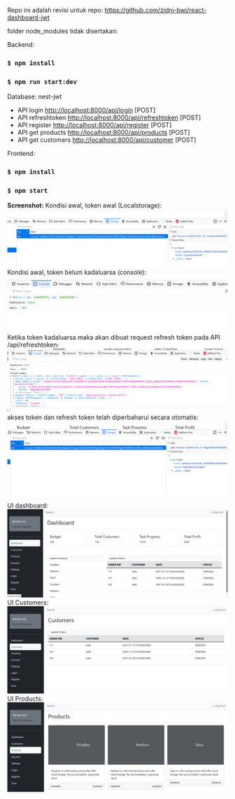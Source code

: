 Repo ini adalah revisi untuk repo: https://github.com/zidni-bwi/react-dashboard-jwt 

folder node_modules tidak disertakan:

Backend:

### `$ npm install`
### `$ npm run start:dev`

Database: nest-jwt

- API login [http://localhost:8000/api/login](http://localhost:8000/api/login) [POST]
- API refreshtoken [http://localhost:8000/api/refreshtoken](http://localhost:8000/api/refreshtoken) [POST]
- API register [http://localhost:8000/api/register](http://localhost:8000/api/register) [POST]
- API get products [http://localhost:8000/api/products](http://localhost:8000/api/products) [POST]
- API get customers [http://localhost:8000/api/customer](http://localhost:8000/api/customers) [POST]

Frontend:

### `$ npm install`
### `$ npm start`

**Screenshot:**
Kondisi awal, token awal (Localstorage):
![alt tag](https://github.com/zidni-bwi/react-dashboard-nest-jwt/blob/main/sc21.png)
Kondisi awal, token belum kadaluarsa (console):
![alt tag](https://github.com/zidni-bwi/react-dashboard-nest-jwt/blob/main/sc22.png)
Ketika token kadaluarsa maka akan dibuat request refresh token pada API /api/refreshtoken:
![alt tag](https://github.com/zidni-bwi/react-dashboard-nest-jwt/blob/main/sc23.png)
akses token dan refresh token telah diperbaharui secara otomatis:
![alt tag](https://github.com/zidni-bwi/react-dashboard-nest-jwt/blob/main/sc24.png)

UI dashboard:
![alt tag](https://github.com/zidni-bwi/react-dashboard-nest-jwt/blob/main/scc01.png)
UI Customers:
![alt tag](https://github.com/zidni-bwi/react-dashboard-nest-jwt/blob/main/scc02.png)
UI Products:
![alt tag](https://github.com/zidni-bwi/react-dashboard-nest-jwt/blob/main/scc03.png)
